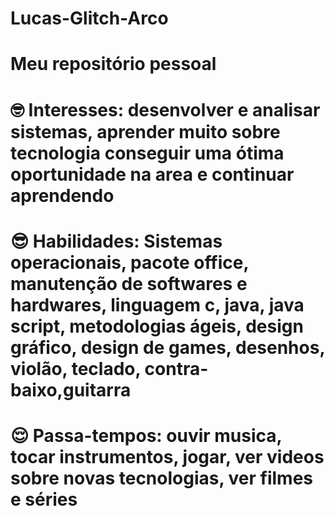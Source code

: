 # Lucas-Glitch-Arco
# Meu repositório pessoal
# <font style="vertical-align: inherit;"><font style="vertical-align: inherit;">🤓</font></font>  Interesses:  desenvolver e analisar sistemas, aprender muito sobre tecnologia conseguir uma ótima oportunidade na area e continuar aprendendo
# <font style="vertical-align: inherit;"><font style="vertical-align: inherit;">😎</font></font> Habilidades:  Sistemas operacionais, pacote office, manutenção de softwares e hardwares, linguagem c, java, java script, metodologias ágeis, design gráfico, design de games, desenhos, violão, teclado, contra-baixo,guitarra
 # <font style="vertical-align: inherit;"><font style="vertical-align: inherit;">😌</font></font> Passa-tempos:  ouvir musica, tocar instrumentos, jogar, ver videos sobre novas tecnologias, ver filmes e séries










